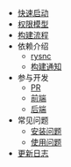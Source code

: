 
* [快速启动](start/index.md)
* [权限模型](permission/index.md)
* [构建流程](deploy/index.md)
* 依赖介绍
  * [rysnc](dependency/rsync.md)
  * [构建通知](dependency/notice.md)
* 参与开发
  * [PR](develop/pr.md)
  * [前端](develop/frontend.md)
  * [后端](develop/backend.md)
* 常见问题
  * [安装问题](question/install.md)
  * [使用问题](question/use.md)
* [更新日志](changelog/index.md)